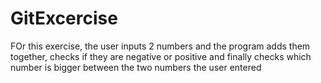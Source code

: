 # GitExcercise

FOr this exercise, the user inputs 2 numbers and the program adds them together, checks if they are negative or positive and finally checks which number is bigger between the two numbers the user entered
